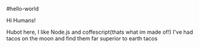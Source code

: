 #hello-world

Hi Humans!

Hubot here, I like Node.js and coffescript(thats what im made of!)
I've had tacos on the moon and find them far superior to earth tacos
